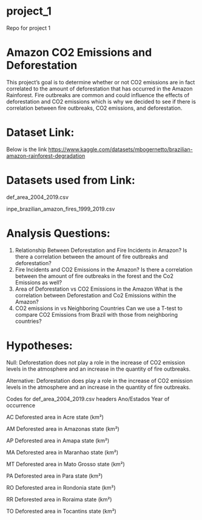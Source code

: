 # project_1

Repo for project 1

# Amazon CO2 Emissions and Deforestation

This project’s goal is to determine whether or not CO2 emissions are in fact correlated to the amount of deforestation that has occurred in the Amazon Rainforest. Fire outbreaks are common and could influence the effects of deforestation and CO2 emissions which is why we decided to see if there is correlation between fire outbreaks, CO2 emissions, and deforestation.

# Dataset Link:
Below is the link 
https://www.kaggle.com/datasets/mbogernetto/brazilian-amazon-rainforest-degradation

# Datasets used from Link:
def_area_2004_2019.csv

inpe_brazilian_amazon_fires_1999_2019.csv


# Analysis Questions:
1. Relationship Between Deforestation and Fire Incidents in Amazon?
Is there a correlation between the amount of fire outbreaks and deforestation?
2. Fire Incidents and CO2 Emissions in the Amazon?
Is there a correlation between the amount of fire outbreaks in the forest and the Co2 Emissions as well?
3. Area of Deforestation vs CO2 Emissions in the Amazon
What is the correlation between Deforestation and Co2 Emissions within the Amazon?
4. CO2 emissions in vs Neighboring Countries
Can we use a T-test to compare CO2 Emissions from Brazil with those from neighboring countries?

# Hypotheses:

Null:
Deforestation does not play a role in the increase of CO2 emission levels in the atmosphere and an increase in the quantity of fire outbreaks.

Alternative:
Deforestation does play a role in the increase of CO2 emission levels in the atmosphere and an increase in the quantity of fire outbreaks.




Codes for def_area_2004_2019.csv headers
Ano/Estados
Year of occurrence

AC
Deforested area in Acre state (km²)

AM
Deforested area in Amazonas state (km²)

AP
Deforested area in Amapa state (km²)

MA
Deforested area in Maranhao state (km²)

MT
Deforested area in Mato Grosso state (km²)

PA
Deforested area in Para state (km²)

RO
Deforested area in Rondonia state (km²)

RR
Deforested area in Roraima state (km²)

TO
Deforested area in Tocantins state (km²)

